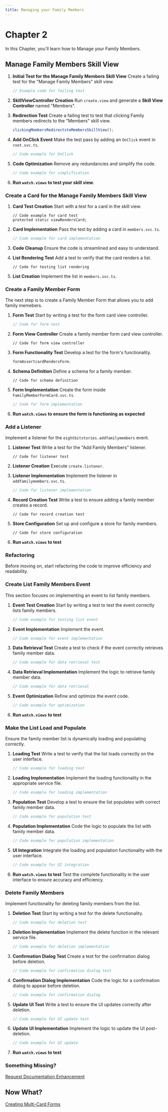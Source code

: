 ```yaml
---
title: Managing your Family Members
---
```

# Chapter 2
In this Chapter, you'll learn how to Manage your Family Members.

## Manage Family Members Skill View
1. **Initial Test for the Manage Family Members Skill View**
Create a failing test for the "Manage Family Members" skill view.
   ```typescript
   // Example code for failing test
   ```

2. **SkillViewController Creation**
Run `create.view` and generate a **Skill View Controller** named "Members".

3. **Redirection Test**
Create a failing test to test that clicking Family members redirects to the "Members" skill view.
   ```typescript
   clickingMembersRedirectstoMembersSkillView();
   ```

4. **Add OnClick Event**
Make the test pass by adding an `OnClick` event in `root.svc.ts`.
   ```typescript
   // Code example for OnClick
   ```

5. **Code Optimization**
Remove any redundancies and simplify the code.
   ```typescript
   // Code example for simplification
   ```

6. **Run `watch.views` to test your skill view.**

### Create a Card for the Manage Family Members Skill View
1. **Card Test Creation**
 Start with a test for a card in the skill view.
   ```
   // Code example for card test
   protected static viewRendersCard;
   ```

2. **Card Implementation**
Pass the test by adding a card in `members.svc.ts`.
   ```typescript
   // Code example for card implementation
   ```

3. **Code Cleanup**
Ensure the code is streamlined and easy to understand.

4. **List Rendering Test**
Add a test to verify that the card renders a list.
   ```
   // Code for testing list rendering
   ```

5. **List Creation**
Implement the list in `members.svc.ts`.

### Create a Family Member Form
The next step is to create a Family Member Form that allows you to add family memebers.

1. **Form Test**
Start by writing a test for the form card view controller.
   ```typescript
   // Code for form test
   ```

2. **Form View Controller**
Create a family member form card view controller.
   ```
   // Code for form view controller
   ```

3. **Form Functionality Test**
Develop a test for the form's functionality.
   ```typescript
   formAssertcardRendersForm;
   ```

4. **Schema Definition**
Define a schema for a family member.
   ```
   // Code for schema definition
   ```

5. **Form Implementation**
Create the form inside `FamilyMemberFormCard.svc.ts`.
   ```typescript
   // Code for form implementation
   ```

6. **Run `watch.views` to ensure the form is functioning as expected**

### Add a Listener
Implement a listener for the `eightbitstories.addfamilymembers` event.

1. **Listener Test**
Write a test for the "Add Family Members" listener.
   ```
   // Code for listener test
   ```

2. **Listener Creation**
Execute `create.listener`.

3. **Listener Implementation**
Implement the listener in `addfamilymembers.svc.ts`.
   ```typescript
   // Code for listener implementation
   ```

4. **Record Creation Test**
Write a test to ensure adding a family member creates a record.
   ```
   // Code for record creation test
   ```

5. **Store Configuration**
 Set up and configure a store for family members.
   ```
   // Code for store configuration
   ```
6. **Run `watch.views` to test**

### Refactoring 
Before moving on, start refactoring the code to improve efficiency and readability.

### Create List Family Members Event
This section focuses on implementing an event to list family members.

1. **Event Test Creation**
 Start by writing a test to test the event correctly lists family members.
   ```typescript
   // Code example for testing list event
   ```

2. **Event Implementation**
 Implement the event.
   ```typescript
   // Code example for event implementation
   ```

3. **Data Retrieval Test**
 Create a test to check if the event correctly retrieves family member data.
   ```typescript
   // Code example for data retrieval test
   ```

4. **Data Retrieval Implementation**
 Implement the logic to retrieve family member data.
   ```typescript
   // Code example for data retrieval
   ```

5. **Event Optimization**
 Refine and optimize the event code.
   ```typescript
   // Code example for optimization
   ```

6. **Run `watch.views` to test**

### Make the List Load and Populate
Ensure the family member list is dynamically loading and populating correctly.

1. **Loading Test**
 Write a test to verify that the list loads correctly on the user interface.
   ```typescript
   // Code example for loading test
   ```

2. **Loading Implementation**
 Implement the loading functionality in the appropriate service file.
   ```typescript
   // Code example for loading implementation
   ```

3. **Population Test**
 Develop a test to ensure the list populates with correct family member data.
   ```typescript
   // Code example for population test
   ```

4. **Population Implementation**
 Code the logic to populate the list with family member data.
   ```typescript
   // Code example for population implementation
   ```

5. **UI Integration**
 Integrate the loading and population functionality with the user interface.
   ```typescript
   // Code example for UI integration
   ```

6. **Run `watch.views` to test**
 Test the complete functionality in the user interface to ensure accuracy and efficiency.

### Delete Family Members
Implement functionality for deleting family members from the list.

1. **Deletion Test**
 Start by writing a test for the delete functionality.
   ```typescript
   // Code example for deletion test
   ```

2. **Deletion Implementation**
 Implement the delete function in the relevant service file.
   ```typescript
   // Code example for deletion implementation
   ```

3. **Confirmation Dialog Test**
 Create a test for the confirmation dialog before deletion.
   ```typescript
   // Code example for confirmation dialog test
   ```

4. **Confirmation Dialog Implementation**
 Code the logic for a confirmation dialog to appear before deletion.
   ```typescript
   // Code example for confirmation dialog
   ```

5. **Update UI Test**
 Write a test to ensure the UI updates correctly after deletion.
   ```typescript
   // Code example for UI update test
   ```

6. **Update UI Implementation**
 Implement the logic to update the UI post-deletion.
   ```typescript
   // Code example for UI update
   ```

7. **Run `watch.views` to test**

### Something Missing?

<div class="grid-buttons">
    <a class="btn" href="https://forms.gle/2ZMtwUxg1egV8sHT8">Request Documentation Enhancement</a>
</div>

## Now What?

<div class="grid-buttons">
    <a class="btn" href="{{ '/training/multi-card-forms/' | url }}">Creating Multi-Card Forms</a>
</div>